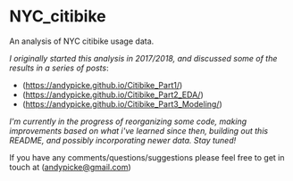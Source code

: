 # NYC_citibike

An analysis of NYC citibike usage data.

*I originally started this analysis in 2017/2018, and discussed some of the results in a series of posts*: 
- (https://andypicke.github.io/Citibike_Part1/)
- (https://andypicke.github.io/Citibike_Part2_EDA/)
- (https://andypicke.github.io/Citibike_Part3_Modeling/)

*I'm currently in the progress of reorganizing some code, making improvements based on what i've learned since then, building out this README, and possibly incorporating newer data. Stay tuned!*

If you have any comments/questions/suggestions please feel free to get in touch at (andypicke@gmail.com)
